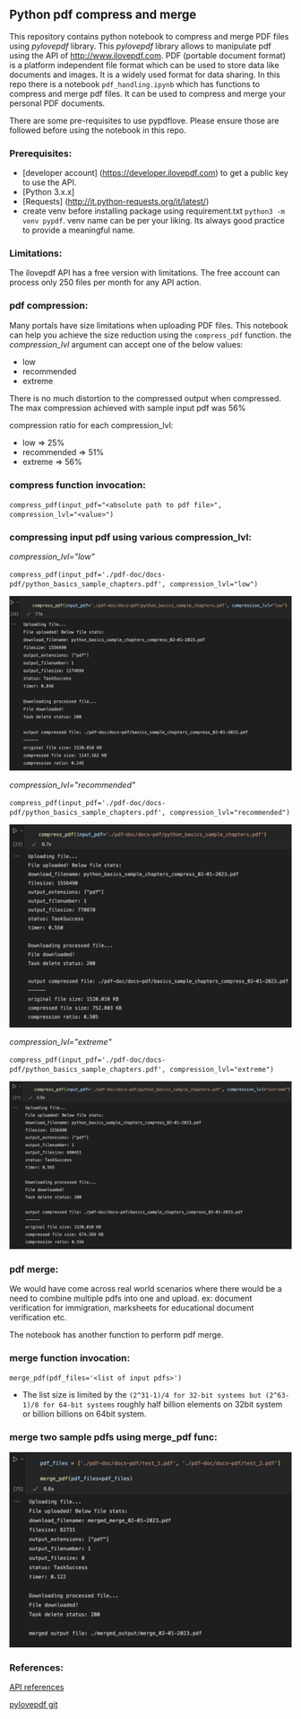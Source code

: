 ## Python pdf compress and merge

This repository contains python notebook to compress and merge PDF files using *pylovepdf* library. This *pylovepdf* library allows to manipulate pdf using the API of http://www.ilovepdf.com. 
PDF (portable document format) is a platform independent file format which can be used to store data like documents and images. It is a widely used format for data sharing. In this repo there is a notebook `pdf_handling.ipynb` which has functions to compress and merge pdf files. It can be used to compress and merge your personal PDF documents.


There are some pre-requisites to use pypdflove. Please ensure those are followed before using the notebook in this repo.

### Prerequisites:
* [developer account] (https://developer.ilovepdf.com) to get a public key to use the API.
* [Python 3.x.x]
* [Requests] (http://it.python-requests.org/it/latest/)
* create venv before installing package using requirement.txt `python3 -m venv pypdf`. venv name can be per your liking. Its always good practice to provide a meaningful name.

### Limitations:

The ilovepdf API has a free version with limitations. The free account can process only 250 files per month for any API action.

### pdf compression:

Many portals have size limitations when uploading PDF files. This notebook can help you achieve the size reduction using the `compress_pdf` function. the *compression_lvl* argument can accept one of the below values:

* low
* recommended
* extreme

There is no much distortion to the compressed output when compressed. The max compression achieved with sample input pdf was 56%

compression ratio for each compression_lvl:
* low => 25%
* recommended => 51%
* extreme => 56%

### compress function invocation:
`compress_pdf(input_pdf="<absolute path to pdf file>", compression_lvl="<value>")`

### compressing input pdf using various compression_lvl:

*compression_lvl="low"*

`compress_pdf(input_pdf='./pdf-doc/docs-pdf/python_basics_sample_chapters.pdf', compression_lvl="low")`

![low compression](screenshots/low_compress_pdf_screenshot.png)

*compression_lvl="recommended"*

`compress_pdf(input_pdf='./pdf-doc/docs-pdf/python_basics_sample_chapters.pdf', compression_lvl="recommended")`

![low compression](screenshots/rec_compress_pdf_screenshot.png)

*compression_lvl="extreme"*

`compress_pdf(input_pdf='./pdf-doc/docs-pdf/python_basics_sample_chapters.pdf', compression_lvl="extreme")`

![low compression](screenshots/ext_compress_pdf_screenshot.png)

### pdf merge:
We would have come across real world scenarios where there would be a need to combine multiple pdfs into one and upload. ex: document verification for immigration, marksheets for educational document verification etc.

The notebook has another function to perform pdf merge. 

### merge function invocation:
`merge_pdf(pdf_files='<list of input pdfs>')`

* The list size is limited by the `(2^31-1)/4 for 32-bit systems but (2^63-1)/8 for 64-bit systems` roughly half billion elements on 32bit system or billion billions on 64bit system.

### merge two sample pdfs using merge_pdf func:

![merge pdfs](screenshots/merge_pdf_screenshot.png)

### References:

[API references](https://developer.ilovepdf.com/docs/api-reference)

[pylovepdf git](https://github.com/AndyCyberSec/pylovepdf.git)
